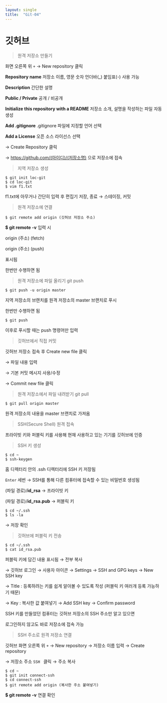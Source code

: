 ```yaml
---
layout: single
title:  "Git-04"
---
```


# 깃허브

> 원격 저장소 만들기

화면 오른쪽 위 `+` → New repository 클릭

**Repository name** 저장소 이름, 영문 숫자 언더바(_) 붙임표(-) 사용 가능

**Description** 간단한 설명

**Public / Private** 공개 / 비공개

**Initialize this repository with a README** 저장소 소개, 설명을 작성하는 파일 자동 생성

**Add .gitignore** .gitignore 파일에 지정할 언어 선택

**Add a License** 오픈 소스 라이선스 선택

→ Create Repository 클릭

→ https://github.com/(아이디)/(저장소명) 으로 저장소에 접속 

> 지역 저장소 생성

```
$ git init loc-git
$ cd loc-git
$ vim f1.txt
```

f1.txt에 아무거나 간단히 입력 후 편집기 저장, 종료 → 스테이징, 커밋

> 원격 저장소에 연결

```
$ git remote add origin (깃허브 저장소 주소)
```

**$ git remote -v** 입력 시

origin (주소) (fetch)

origin (주소) (push) 

표시됨

한번만 수행하면 됨

> 원격 저장소에 파일 올리기 git push

```
$ git push -u origin master
```

지역 저장소의 브랜치를 원격 저장소의 master 브랜치로 푸시

한번만 수행하면 됨

```
$ git push
```

이후로 푸시할 때는 push 명령어만 입력

> 깃허브에서 직접 커밋

깃허브 저장소 접속 후 Create new file 클릭

→ 파일 내용 입력

→ 기본 커밋 메시지 사용/수정

→ Commit new file 클릭

> 원격 저장소에서 파일 내려받기 git pull

```
$ git pull origin master
```

원격 저장소의 내용을 master 브랜치로 가져옴

> SSH(Secure Shell) 원격 접속

프라이빗 키와 퍼블릭 키를 사용해 현재 사용하고 있는 기기를 깃허브에 인증

> SSH 키 생성

```
$ cd ~
$ ssh-keygen
```

홈 디렉터리 안의 .ssh 디렉터리에 SSH 키 저장됨

`Enter` 세번 → SSH를 통해 다른 컴퓨터에 접속할 수 있는 비밀번호 생성됨

(파일 경로)/**id_rsa** → 프라이빗 키

(파일 경로)/**id_rsa.pub** → 퍼블릭 키

```
$ cd ~/.ssh
$ ls -la
```

→ 저장 확인

> 깃허브에 퍼블릭 키 전송

```
$ cd ~/.ssh
$ cat id_rsa.pub
```

퍼블릭 키에 담긴 내용 표시됨 → 전부 복사

→ 깃허브 로그인 → 사용자 아이콘 → Settings → SSH and GPG keys → New SSH key

→ Title : 등록하려는 키를 쉽게 알아볼 수 있도록 작성 (퍼블릭 키 여러개 등록 가능하기 때문)

→ Key : 복사한 값 붙여넣기 → Add SSH key → Confirm password

SSH 키를 만들었던 컴퓨터는 깃허브 저장소의 SSH 주소만 알고 있으면 

로그인하지 않고도 바로 저장소에 접속 가능

> SSH 주소로 원격 저장소 연결

깃허브 화면 오른쪽 위 `+` → New repository → 저장소 이름 입력 → Create repository

→ 저장소 주소 `SSH ` 클릭 → 주소 복사

```
$ cd ~
$ git init connect-ssh
$ cd connect-ssh
$ git remote add origin (복사한 주소 붙여넣기)
```

**$ git remote -v** 연결 확인
